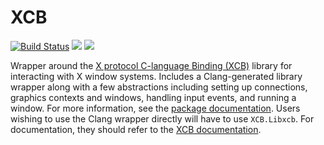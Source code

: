 # XCB

[![Build Status](https://travis-ci.org/SimonDanisch/XCB.jl.svg?branch=master)](https://travis-ci.org/SimonDanisch/XCB.jl) [![](https://img.shields.io/badge/docs-stable-blue.svg)](https://serenity4.github.io/XCB.jl/stable) [![](https://img.shields.io/badge/docs-dev-blue.svg)](https://serenity4.github.io/XCB.jl/dev)

Wrapper around the [X protocol C-language Binding (XCB)](https://xcb.freedesktop.org/) library for interacting with X window systems.
Includes a Clang-generated library wrapper along with a few abstractions including setting up connections, graphics contexts and windows, handling input events, and running a window. For more information, see the [package documentation](https://serenity.github.io/XCB.jl/stable).
Users wishing to use the Clang wrapper directly will have to use `XCB.Libxcb`. For documentation, they should refer to the [XCB documentation](https://xcb.freedesktop.org/).